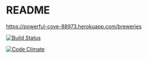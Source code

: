 # README

https://powerful-cove-88973.herokuapp.com/breweries

[![Build Status](https://travis-ci.org/pesukone/wadror.png)](https://travis-ci.org/pesukone/wadror)

[![Code Climate](https://codeclimate.com/github/pesukone/wadror.png)](https://codeclimate.com/github/pesukone/wadror)
